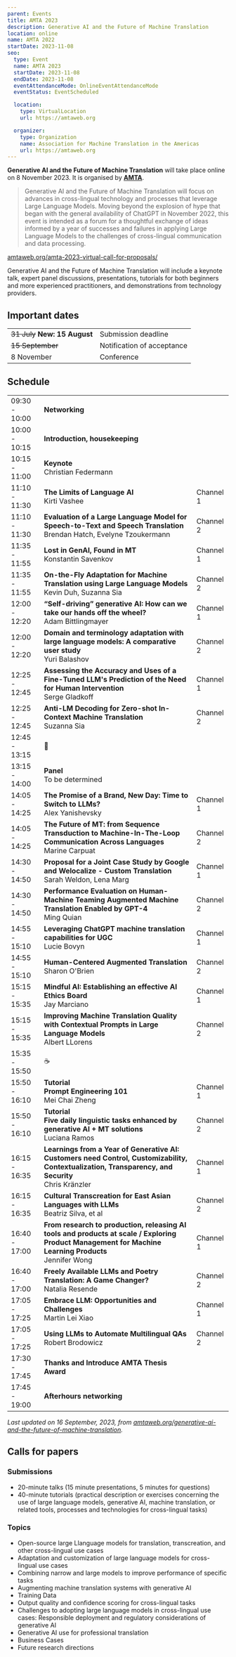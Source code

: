 ```yaml
---
parent: Events
title: AMTA 2023
description: Generative AI and the Future of Machine Translation
location: online
name: AMTA 2022
startDate: 2023-11-08
seo:
  type: Event
  name: AMTA 2023
  startDate: 2023-11-08
  endDate: 2023-11-08
  eventAttendanceMode: OnlineEventAttendanceMode
  eventStatus: EventScheduled

  location:
    type: VirtualLocation
    url: https://amtaweb.org

  organizer:
    type: Organization
    name: Association for Machine Translation in the Americas
    url: https://amtaweb.org
---
```


**Generative AI and the Future of Machine Translation** will take place online on 8 November 2023.
It is organised by [**AMTA**](../more/associations/amta.md).

> Generative AI and the Future of Machine Translation will focus on advances in cross-lingual technology and processes that leverage Large Language Models. Moving beyond the explosion of hype that began with the general availability of ChatGPT in November 2022, this event is intended as a forum for a thoughtful exchange of ideas informed by a year of successes and failures in applying Large Language Models to the challenges of cross-lingual communication and data processing.

[amtaweb.org/amta-2023-virtual-call-for-proposals/](https://amtaweb.org/amta-2023-virtual-call-for-proposals/)

Generative AI and the Future of Machine Translation will include a keynote talk, expert panel discussions, presentations, tutorials for both beginners and more experienced practitioners, and demonstrations from technology providers.

## Important dates

|     |     |
| --- | --- |
| ~~31 July~~ **New: 15 August** | Submission deadline |
| ~~15 September~~ | Notification of acceptance |
| 8 November | Conference |


## Schedule

|     |     |     |
| --- | --- | --- |
| 09:30 - 10:00 | **Networking** | |
| 10:00 - 10:15 | **Introduction, housekeeping** | |
| 10:15 - 11:00 | **Keynote** <br>Christian Federmann | |
| 11:10 - 11:30 | **The Limits of Language AI** <br>Kirti Vashee | Channel 1 |
| 11:10 - 11:30 | **Evaluation of a Large Language Model for Speech-to-Text and Speech Translation** <br>Brendan Hatch, Evelyne Tzoukermann | Channel 2 |
| 11:35 - 11:55 | **Lost in GenAI, Found in MT** <br>Konstantin Savenkov | Channel 1 |
| 11:35 - 11:55 | **On-the-Fly Adaptation for Machine Translation using Large Language Models** <br>Kevin Duh, Suzanna Sia | Channel 2 |
| 12:00 - 12:20 | **“Self-driving” generative AI: How can we take our hands off the wheel?** <br>Adam Bittlingmayer | Channel 1 |
| 12:00 - 12:20 | **Domain and terminology adaptation with large language models: A comparative user study** <br>Yuri Balashov | Channel 2 |
| 12:25 - 12:45 | **Assessing the Accuracy and Uses of a Fine-Tuned LLM's Prediction of the Need for Human Intervention** <br>Serge Gladkoff | Channel 1 |
| 12:25 - 12:45 | **Anti-LM Decoding for Zero-shot In-Context Machine Translation** <br>Suzanna Sia | Channel 2 |
| 12:45 - 13:15 | 🍴 |
| 13:15 - 14:00 | **Panel** <br>To be determined | |
| 14:05 - 14:25 | **The Promise of a Brand, New Day: Time to Switch to LLMs?** <br>Alex Yanishevsky | Channel 1 |
| 14:05 - 14:25 | **The Future of MT: from Sequence Transduction to Machine-In-The-Loop Communication Across Languages** <br>Marine Carpuat | Channel 2 |
| 14:30 - 14:50 | **Proposal for a Joint Case Study by Google and Welocalize - Custom Translation** <br>Sarah Weldon, Lena Marg | Channel 1 |
| 14:30 - 14:50 | **Performance Evaluation on Human-Machine Teaming Augmented Machine Translation Enabled by GPT-4** <br>Ming Quian | Channel 2 |
| 14:55 - 15:10 | **Leveraging ChatGPT machine translation capabilities for UGC** <br>Lucie Bovyn | Channel 1 |
| 14:55 - 15:10 | **Human-Centered Augmented Translation** <br>Sharon O'Brien | Channel 2 |
| 15:15 - 15:35 | **Mindful AI: Establishing an effective AI Ethics Board** <br>Jay Marciano | Channel 1 |
| 15:15 - 15:35 | **Improving Machine Translation Quality with Contextual Prompts in Large Language Models** <br>Albert LLorens | Channel 2 |
| 15:35 - 15:50 | ☕️ |
| 15:50 - 16:10 | **Tutorial** <br>**Prompt Engineering 101** <br>Mei Chai Zheng | Channel 1 |
| 15:50 - 16:10 | **Tutorial** <br>**Five daily linguistic tasks enhanced by generative AI + MT solutions** <br>Luciana Ramos | Channel 2 |
| 16:15 - 16:35 | **Learnings from a Year of Generative AI: Customers need Control, Customizability, Contextualization, Transparency, and Security** <br>Chris Kränzler | Channel 1 |
| 16:15 - 16:35 | **Cultural Transcreation for East Asian Languages with LLMs** <br>Beatriz Silva, et al | Channel 2 |
| 16:40 - 17:00 | **From research to production, releasing AI tools and products at scale / Exploring Product Management for Machine Learning Products** <br>Jennifer Wong | Channel 1 |
| 16:40 - 17:00 | **Freely Available LLMs and Poetry Translation: A Game Changer?** <br>Natalia Resende | Channel 2 |
| 17:05 - 17:25 | **Embrace LLM: Opportunities and Challenges** <br>Martin Lei Xiao | Channel 1 |
| 17:05 - 17:25 | **Using LLMs to Automate Multilingual QAs** <br>Robert Brodowicz | Channel 2 |
| 17:30 - 17:45 | **Thanks and Introduce AMTA Thesis Award** | |
| 17:45 - 19:00 | **Afterhours networking** | |

*Last updated on 16 September, 2023, from [amtaweb.org/generative-ai-and-the-future-of-machine-translation](https://amtaweb.org/generative-ai-and-the-future-of-machine-translation/).*

## Calls for papers

### Submissions

- 20-minute talks (15 minute presentations, 5 minutes for questions) 
- 40-minute tutorials (practical description or exercises concerning the use of large language models, generative AI, machine translation, or related tools, processes and technologies for cross-lingual tasks)

### Topics 

- Open-source large Llanguage models for translation, transcreation, and other cross-lingual use cases
- Adaptation and customization of large language models for cross-lingual use cases
- Combining narrow and large models to improve performance of specific tasks
- Augmenting machine translation systems with generative AI
- Training Data
- Output quality and confidence scoring for cross-lingual tasks
- Challenges to adopting large language models in cross-lingual use cases: Responsible deployment and regulatory considerations of generative AI
- Generative AI use for professional translation
- Business Cases
- Future research directions
